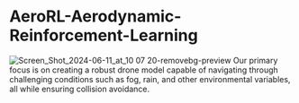 # AeroRL-Aerodynamic-Reinforcement-Learning
![Screen_Shot_2024-06-11_at_10 07 20-removebg-preview](https://github.com/ScriptServants/AeroRL-Aerodynamic-Reinforcement-Learning-/assets/172327968/08ac8c97-ee26-4f9d-af53-0fb62ee9623f)
Our primary focus is on creating a robust drone model capable of navigating through challenging conditions such as fog, rain, and other environmental variables, all while ensuring collision avoidance.
